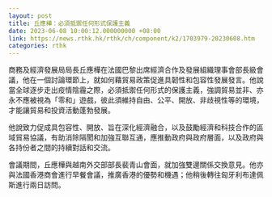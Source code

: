 ```yaml
---
layout: post
title: 丘應樺：必須抵禦任何形式保護主義
date: 2023-06-08 10:00:12.000000000 +08:00
link: https://news.rthk.hk/rthk/ch/component/k2/1703979-20230608.htm
categories: rthk
---
```


商務及經濟發展局局長丘應樺在法國巴黎出席經濟合作及發展組織理事會部長級會議，他在一個討論環節上，就如何藉貿易政策促進具韌性和包容性發展發言。他說當全球逐步走出疫情陰霾之際，必須抵禦任何形式的保護主義，強調貿易並非、亦永不應被視為「零和」遊戲，彼此須維持自由、公平、開放、非歧視性等的環境，才能讓貿易和投資活動蓬勃發展。
 
他說致力促成具包容性、開放、旨在深化經濟融合，以及鼓勵經濟和科技合作的區域貿易協議，有助消除隔閡和加強互聯互通，應推動政府與政府層面，以及政府與各持份者之間的持續對話和交流。
 
會議期間，丘應樺與越南外交部部長裴青山會面，就加強雙邊關係交換意見。他亦與法國香港商會進行早餐會議，推廣香港的優勢和機遇；他稍後轉往匈牙利布達佩斯進行兩日訪問。
